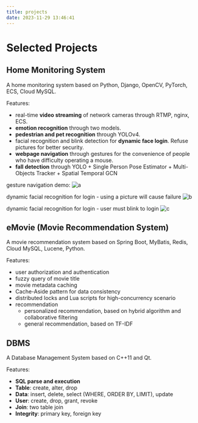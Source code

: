 ```yaml
---
title: projects
date: 2023-11-29 13:46:41
---
```


# Selected Projects

## Home Monitoring System

A home monitoring system based on Python, Django, OpenCV, PyTorch, ECS, Cloud MySQL.

Features:
- real-time **video streaming** of network cameras through RTMP, nginx, ECS.
- **emotion recognition** through two models.
- **pedestrian and pet recognition** through YOLOv4.
- facial recognition and blink detection for **dynamic face login**. Refuse pictures for better security.
- **webpage navigation** through gestures for the convenience of people who have difficulty operating a mouse.
- **fall detection** through YOLO + Single Person Pose Estimator + Multi-Objects Tracker + Spatial Temporal GCN

gesture navigation demo:
![a](https://i.imgur.com/6AbZ7UX.gif)

dynamic facial recognition for login - using a picture will cause failure
![b](https://i.imgur.com/xL4pfoW.gif)

dynamic facial recognition for login - user must blink to login
![c](https://i.imgur.com/f4fX6fZ.gif)

## eMovie (Movie Recommendation System)

A movie recommendation system based on Spring Boot, MyBatis, Redis, Cloud MySQL, Lucene, Python.

Features:
- user authorization and authentication
- fuzzy query of movie title
- movie metadata caching
- Cache-Aside pattern for data consistency
- distributed locks and Lua scripts for high-concurrency scenario
- recommendation
  - personalized recommendation, based on hybrid algorithm and collaborative filtering
  - general recommendation, based on TF-IDF

## DBMS

A Database Management System based on C++11 and Qt.

Features:
- **SQL parse and execution**
- **Table**: create, alter, drop
- **Data**: insert, delete, select (WHERE, ORDER BY, LIMIT), update
- **User**: create, drop, grant, revoke
- **Join**: two table join
- **Integrity**: primary key, foreign key
